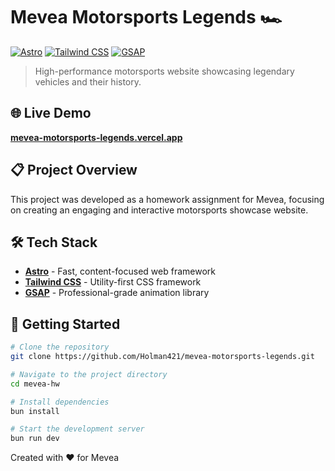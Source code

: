 # Mevea Motorsports Legends 🏎️

[![Astro](https://img.shields.io/badge/built%20with-Astro-FF5D01.svg?style=flat-square)](https://astro.build)
[![Tailwind CSS](https://img.shields.io/badge/Tailwind%20CSS-38B2AC?style=flat-square&logo=tailwind-css&logoColor=white)](https://tailwindcss.com)
[![GSAP](https://img.shields.io/badge/GSAP-88CE02?style=flat-square&logo=greensock&logoColor=white)](https://greensock.com/gsap/)

> High-performance motorsports website showcasing legendary vehicles and their history.

## 🌐 Live Demo

**[mevea-motorsports-legends.vercel.app](https://mevea-motorsports-legends.vercel.app)**

## 📋 Project Overview

This project was developed as a homework assignment for Mevea, focusing on creating an engaging and interactive motorsports showcase website.

## 🛠️ Tech Stack

- **[Astro](https://astro.build)** - Fast, content-focused web framework
- **[Tailwind CSS](https://tailwindcss.com)** - Utility-first CSS framework
- **[GSAP](https://greensock.com/gsap/)** - Professional-grade animation library

## 🚀 Getting Started

```bash
# Clone the repository
git clone https://github.com/Holman421/mevea-motorsports-legends.git

# Navigate to the project directory
cd mevea-hw

# Install dependencies
bun install

# Start the development server
bun run dev
```

Created with ❤️ for Mevea